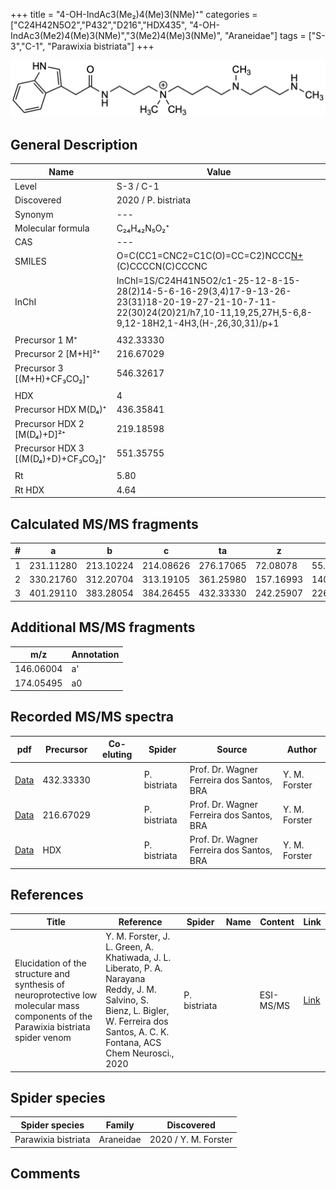 +++
title = "4-OH-IndAc3(Me₂)4(Me)3(NMe)⁺"
categories = ["C24H42N5O2","P432","D216","HDX435",
"4-OH-IndAc3(Me2)4(Me)3(NMe)","3(Me2)4(Me)3(NMe)",
"Araneidae"]
tags = ["S-3","C-1",
"Parawixia bistriata"]
+++

![](/img/4-OH-IndAc3(Me2)4(Me)3(NMe).png)

## General Description

| Name                       | Value              |
|----------------------------|--------------------|
| Level                      | S-3 / C-1          |
| Discovered                 | 2020 / P. bistriata |
| Synonym                    | ---                |
| Molecular formula          | C₂₄H₄₂N₅O₂⁺                   |
| CAS                        | ---                |
| SMILES | O=C(CC1=CNC2=C1C(O)=CC=C2)NCCC[N+](C)(C)CCCCN(C)CCCNC  |
| InChI  | InChI=1S/C24H41N5O2/c1-25-12-8-15-28(2)14-5-6-16-29(3,4)17-9-13-26-23(31)18-20-19-27-21-10-7-11-22(30)24(20)21/h7,10-11,19,25,27H,5-6,8-9,12-18H2,1-4H3,(H-,26,30,31)/p+1  |
|                            |                    |
| Precursor 1  M⁺         | 432.33330                   |
| Precursor 2 [M+H]²⁺       | 216.67029                   |
| Precursor 3 [(M+H)+CF₃CO₂]⁺               | 546.32617                   |
|                            |                    |
| HDX                        | 4                   |
| Precursor HDX    M(D₄)⁺   | 436.35841                   |
| Precursor HDX 2 [M(D₄)+D]²⁺ | 219.18598                   |
| Precursor HDX 3 [(M(D₄)+D)+CF₃CO₂]⁺           | 551.35755                   |
|                            |                    |
| Rt                         | 5.80                   |
| Rt HDX                     | 4.64                   |

## Calculated MS/MS fragments

| # | a         | b         | c         | ta        | z         | y         | tz        |
|---|-----------|-----------|-----------|-----------|-----------|-----------|-----------|
| 1 | 231.11280 | 213.10224 | 214.08626 | 276.17065 | 72.08078 | 55.05423 | 103.12297 |
| 2 | 330.21760 | 312.20704 | 313.19105 | 361.25980 | 157.16993 | 140.14338 | 202.22777 |
| 3 | 401.29110 | 383.28054 | 384.26455 | 432.33330 | 242.25907 | 226.24035 | 259.28562 |

## Additional MS/MS fragments

| m/z | Annotation |
|-----|------------|
| 146.06004    | a'   |
| 174.05495    | a0   |

## Recorded MS/MS spectra

| pdf                                             | Precursor | Co-eluting | Spider      | Source                       | Author        |
|-------------------------------------------------|-----------|------------|-------------|------------------------------|---------------|
| [Data](/pdf/P-bistriata/432_4-OH-IndAc3(Me2)4(Me)3(NMe)_Pb.pdf) | 432.33330 |           | P. bistriata | Prof. Dr. Wagner Ferreira dos Santos, BRA  | Y. M. Forster |
| [Data](/pdf/P-bistriata/432_4-OH-IndAc3(Me2)4(Me)3(NMe)_Pb_2.pdf) | 216.67029 |           | P. bistriata | Prof. Dr. Wagner Ferreira dos Santos, BRA  | Y. M. Forster |
| [Data](/pdf/P-bistriata/432_4-OH-IndAc3(Me2)4(Me)3(NMe)_Pb_HDX.pdf) | HDX |           | P. bistriata | Prof. Dr. Wagner Ferreira dos Santos, BRA  | Y. M. Forster |


## References

| Title | Reference | Spider | Name | Content | Link |
|-------|-----------|--------|------|---------|------|
| Elucidation of the structure and synthesis of neuroprotective low molecular mass components of the Parawixia bistriata spider venom      | Y. M. Forster, J. L. Green, A. Khatiwada, J. L. Liberato, P. A. Narayana Reddy, J. M. Salvino, S. Bienz, L. Bigler, W. Ferreira dos Santos, A. C. K. Fontana, ACS Chem Neurosci., 2020          | P. bistriata       |      | ESI-MS/MS        | [Link](https://pubs.acs.org/doi/10.1021/acschemneuro.0c00007)     |

## Spider species

| Spider species     | Family     | Discovered           |
|--------------------|------------|----------------------|
| Parawixia bistriata | Araneidae | 2020 / Y. M. Forster |


## Comments